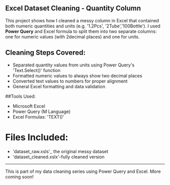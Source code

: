 ## Excel Dataset Cleaning - Quantity Column

This project shows how I cleaned a messy column in Excel that contained both numeric quantities and units (e.g. '1.2Pcs', '2Tube','100Bottle'). I used **Power Query** and Excel formula to split them into two separate columns: one for numeric values (with 2decimal places) and one for units.

## Cleaning Steps Covered:
- Separated quantity values from units using Power Query's 'Text.Select()' function
- Formatted numeric values to always show two decimal places
- Converted text values to numbers for proper alignment
- General Excel formatting and data validation

##Tools Used:
- Microsoft Excel
- Power Query (M Language)
- Excel Formulas: 'TEXT()'

# Files Included:
- 'dataset_raw.xsls'_ the original messy dataset
- 'dataset_cleaned.xslx'-fully cleaned version

---
This is part of my data cleaning series using Power Query and Excel. More coming soon!
